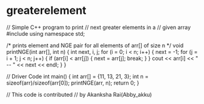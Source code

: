 # greaterelement
// Simple C++ program to print
// next greater elements in a
// given array
#include<iostream>
using namespace std;
 
/* prints element and NGE pair
for all elements of arr[] of size n */
void printNGE(int arr[], int n)
{
    int next, i, j;
    for (i = 0; i < n; i++)
    {
        next = -1;
        for (j = i + 1; j < n; j++)
        {
            if (arr[i] < arr[j])
            {
                next = arr[j];
                break;
            }
        }
        cout << arr[i] << " -- "
             << next << endl;
    }
}
 
// Driver Code
int main()
{
    int arr[] = {11, 13, 21, 3};
    int n = sizeof(arr)/sizeof(arr[0]);
    printNGE(arr, n);
    return 0;
}
 
// This code is contributed
// by Akanksha Rai(Abby_akku)
